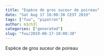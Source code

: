 ```yaml
---
title: "Espèce de gros suceur de poireau"
date: "Sat Aug 17 10:00:38 CEST 2019"
tags: ["fuu", "pipotron"]
author: m1ch3l
categories: ["generated"]
slug: "fuu/2019-08-17-10:00:38"
---
```


Espèce de gros suceur de poireau
